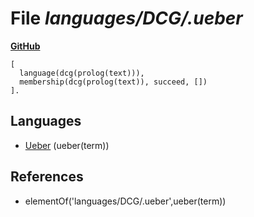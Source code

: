 # File _languages/DCG/.ueber_
**[GitHub](https://github.com/softlang/yas/blob/master/languages/DCG/.ueber)**
```
[
  language(dcg(prolog(text))),
  membership(dcg(prolog(text)), succeed, [])
].
```

## Languages
* [Ueber](../languages/Ueber.md) (ueber(term))

## References
* elementOf('languages/DCG/.ueber',ueber(term))
